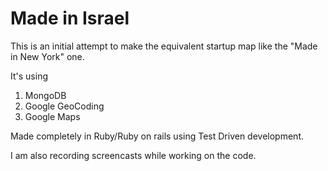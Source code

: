 # Made in Israel

This is an initial attempt to make the equivalent startup map like the "Made in New York" one.

It's using
1. MongoDB
2. Google GeoCoding
3. Google Maps

Made completely in Ruby/Ruby on rails using Test Driven development.

I am also recording screencasts while working on the code.


